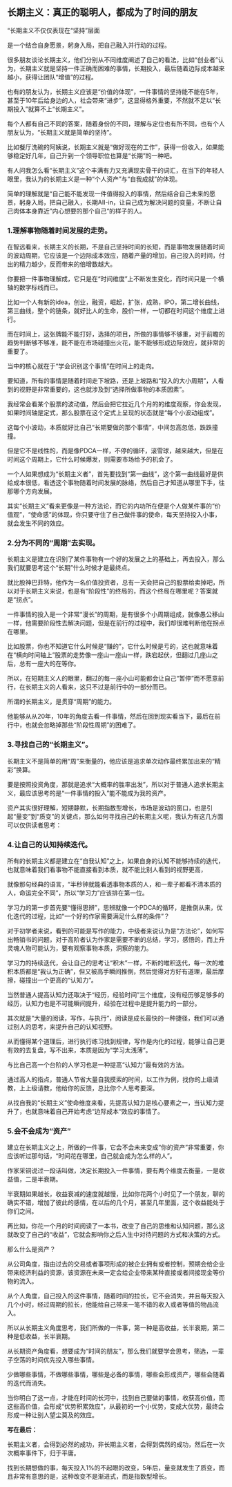 ## 长期主义：真正的聪明人，都成为了时间的朋友

“长期主义不仅仅表现在“坚持”层面

是一个结合自身愿景，躬身入局，把自己融入并行动的过程。

很多朋友谈论长期主义，他们分别从不同维度阐述了自己的看法，比如“创业者”认为，长期主义就是坚持一件正确而困难的事情，长期投入，最后随着边际成本越来越小，获得让团队“增值”的过程。

也有的朋友认为，长期主义应该是“价值的体现”，一件事情的坚持能不能在5年，甚至于10年后给身边的人，社会带来“进步”，这显得格外重要，不然就不足以“长期投入”就算不上“长期主义”。

每个人都有自己不同的答案，随着身份的不同，理解与定位也有所不同，也有个人朋友认为，“长期主义就是简单的坚持”。

比如餐厅洗碗的阿姨说，长期主义就是“做好现在的工作”，获得一份收入，如果能够稳定好几年，自己升到一个领导职位也算是“长期”的一种吧。

有人问我怎么看“长期主义”这个丰满有力又充满现实骨干的词汇，在当下的年轻人眼里，我认为的长期主义是一种“个人资产”与“自我成就”的体现。

简单的理解就是“自己能不能发现一件值得投入的事情，然后结合自己未来的愿景，躬身入局，把自己融入，长期AII-in，让自己成为解决问题的变量，不断让自己肉体本身靠近”内心想要的那个自己“的样子的人。

### 1.理解事物随着时间发展的走势。

在智远看来，长期主义的长期，不是自己坚持时间的长短，而是事物发展随着时间的波动周期，它应该是一个边际成本效应，随着产量的增加，自己投入的时间，付出的精力越少，反而带来的倍增数越大。

你要把一件事物理解成，它只是在“时间维度”上不断发生变化，而时间只是一个横轴的数字标线而已。

比如一个人有新的idea，创业，融资，崛起，扩张，成熟，IPO，第二增长曲线，第三曲线，整个的链条，就好比人的生命，股价一样，一切都在时间这个维度上进行。

而在时间上，这张牌能不能打好，选择的项目，所做的事情够不够重，对于前瞻的趋势判断够不够准，能不能在市场碰撞出火花，能不能够形成边际效应，就非常的重要了。

当中的核心就在于“学会识别这个事情”在时间上的走向。

要知道，所有的事情是随着时间走下坡路，还是上坡路和“投入的大小周期”，人看到的视野是非常重要的，这也就涉及到“选择所做事物的本质因素”。

我经常会看某个股票的波动值，然后会把它拉近几个月的的维度观察，你会发现，如果时间轴是定式，那么股票在这个定式上呈现的状态就是“每个小波动组成”。

这每个小波动，本质就好比自己“长期要做的那个事情”，中间忽高忽低，跌跌撞撞。

但是它不是线性的，而是像PDCA一样，不停的循环，滚雪球，越来越大，但是在时间这个周期上，它什么时候爆发，则需要市场给予的机会了。

一个人如果想成为“长期主义者”，首先要找到“第一曲线”，这个第一曲线最好是供给成本很低，看透这个事物随着时间发展的脉络，然后自己才知道从哪里下手，往那哪个方向发展。

其实“长期主义”看来更像是一种方法论，而它的内功所在便是个人做某件事的“价值观”，“使命感”的体现，你只要守住了自己做件事的使命，每天坚持投入小事，就会发生不同的效应。

### 2.分为不同的“周期”去实现。

长期主义是建立在识别了某件事物有一个好的发展之上的基础上，再去投入，那么我们就要思考这个“长期”什么时候才是最终点。

就比股神巴菲特，他作为一名价值投资者，总有一天会把自己的股票给卖掉吧，所以对于长期主义来说，也是有“阶段性”的终局的，而这个终局在哪里呢？答案就是“拐点”。

一件事情的投入是一个非常“漫长”的周期，是有很多个小周期组成，就像愚公移山一样，他需要阶段性去解决问题，但是在前行的过程中，我们却很难判断他在拐点在哪里。

比如股票，你也不知道它什么时候是“赚的”，它什么时候是亏的，这也就意味着在“横向时间轴上”股票的走势像一座山一座山一样，跌宕起伏，但翻过几座山之后，总有一座大的在等你。

所以，在短期主义人的眼里，翻过的每一座小山可能都会让自己“暂停”而不愿意前行，在长期主义的人看来，这只不过是前行中的一部分而已。

所谓的长期主义，是贯穿“周期”的能力。

他能够从从20年，10年的角度去看一件事情，然后在回到现实看当下，最后在前行中，也就会忽略掉那些“阶段性周期”的困难了。

### 3.寻找自己的“长期主义”。
长期主义不是简单的用“周”来衡量的，他应该是追求单次动作最终累加出来的“精彩”换算。

要是按照投资角度，那就是追求“大概率的胜率出发”，所以对于普通人追求长期主义，最应该思考的是“一件事情的投入”能不能成为我的资产。

资产其实很好理解，短期静默，长期指数型增长，市场是波动的窗口，也是引起“量变”到“质变”的关键点，那么如何寻找自己的长期主义呢，我认为有这几方面可以仅供读者思考：

### 4.让自己的认知持续迭代。

所有的长期主义都是建立在“自我认知”之上，如果自身的认知不能够持续的迭代，也就意味着我们看事物不能直接看到本质，就不能比别人看到的视野更高，

就像那句经典的语言，“半秒钟就能看透事物本质的人，和一辈子都看不清本质的人，命运完全不同”，所以“学习力”应该排在第一位。

学习力的第一步首先要“懂得思辨”，思辨就像一个PDCA的循环，是推倒从来，优化迭代的过程，比如“一个好的作家需要满足什么样的条件”？

对于初学者来说，看到的可能是写作的能力，中级者来说认为是“方法论”，如何写出畅销书的问题，对于高阶者认为作家是需要不断的总结，学习，感悟的，而上升灵魂人物可能认为，要有观察事物本质，洞察的能力。

学习力的持续迭代，会让自己的思考让“积木”一样，不断的堆积迭代，每一次的堆积本质都是“我认为正确”，但又被高手瞬间推倒，然后觉得对方好有道理，最后摩擦，碰撞出一个更高的“认知力”。

当然普通人提高认知力还取决于“经历，经验时间”三个维度，没有经历够足够多的经历，认知力也是不可能瞬间提升，经验在过程中是提升能力的一部分。

其次就是“大量的阅读，写作，与执行”，阅读是成长最快的一种捷径，我们可以通过别人的思考，来提升自己的认知视野。

从而懂得某个道理后，进行执行练习找到规律，写作是内化的过程，能够让自己更有效的去复盘，写不出来，本质是因为“学习太浅薄”。

与比自己高一个台阶的人学习也是一种提高“认知力”最有效的方法。

通过高人的指点，普通人节省大量自我摸索的时间，以工作为例，找你的上级请教，上上级请教，他给你的反馈，总比你个人思考要深。

从找自我的“长期主义”使命维度来看，先提高认知力是核心要素之一，当认知力提升了，也就意味着自己开始考虑“边际成本“效应的事情了。

### 5.会不会成为“资产”

建立在长期主义之上，所做的一件事，它会不会未来变成“你的资产”非常重要，你应该听过那句话，“时间花在哪里，自己就会成为怎么样的人”。

作家采铜说过一段话叫做，决定长期投入一件事情，要有两个维度去衡量，一是收益值，二是半衰期。

半衰期如果越长，收益衰减的速度就越慢，比如你花两个小时见了一个朋友，聊的确实不错，增加了彼此的感情，在以后的几个月，甚至几年里面，这个收益能处于你们之间。

再比如，你花一个月的时间阅读了一本书，改变了自己的思维和认知问题，那么这就改变了自己的“收益”，它就会影响你之后人生中对待问题的方式和决策的方式。

那么什么是资产？

从公司角度，指由过去的交易或者事项形成的被企业拥有或者控制，预期会给企业带来经济利益的资源，该资源在未来一定会给企业带来某种直接或者间接现金等价物的流入。

从个人角度，自己投入的这件事情，随着时间的拉长，它不会消失，并且每天投入几个小时，经过周期的拉长，他能给自己带来一笔不错的收入或者等值的物品流入。

所以从长期主义角度思考，我们所做的一件事，第一种是高收益，长半衰期，第二种是低收益，长半衰期。

从长期资产角度看，想要成为“时间的朋友”，那么我们就要学会思考，筛选，一辈子空荡的时间优先投入哪些事情。

少做哪些事情，不做哪些事情，哪些是必备的事情，哪些会形成资产，哪些会随着的迭代而消失。

当你明白了这一点，才能在时间的长河中，找到自己要做的事情，收获高价值，而这些高价值，会形成“优势积累效应”，从最初的一个小优势，变成大优势，最终会形成一种让别人望尘莫及的效应。

**写在最后：**

长期主义者，会得到必然的成功，非长期主义者，会得到偶然的成功，然后在一次次概率事件下，归于平庸。

找到长期想做的事，每天投入1%的不起眼的改变，5年后，量变就发生了质变，而且非常有意思的是，这种改变不是渐进式，而是指数型增长。

